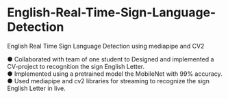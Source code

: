 # English-Real-Time-Sign-Language-Detection
English Real Time Sign Language Detection using mediapipe and CV2<br>

●	Collaborated with team of one student to Designed and implemented a CV-project to recognition the sign English Letter.<br>
●	Implemented using a pretrained model the MobileNet with 99% accuracy.<br>
●	Used mediapipe and cv2 libraries for streaming to recognize the sign English Letter in live.<br>
